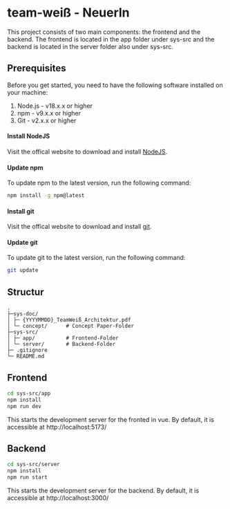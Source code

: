 # team-weiß - Neuerln

This project consists of two main components: the frontend and the backend. The frontend is located in the app folder under sys-src and the backend is located in the server folder also under sys-src.

## Prerequisites

Before you get started, you need to have the following software installed on your machine:

1. Node.js - v18.x.x or higher
2. npm - v9.x.x or higher
3. Git - v2.x.x or higher

#### Install NodeJS

Visit the offical website to download and install [NodeJS](https://nodejs.org/en).

#### Update npm

To update npm to the latest version, run the following command:

```bash
npm install -g npm@latest
```

#### Install git

Visit the offical website to download and install [git](https://git-scm.com/downloads).

#### Update git

To update git to the latest version, run the following command:

```bash
git update
```

## Structur

```
.
├─sys-doc/
│ ├─ {YYYYMMDD}_TeamWeiß_Architektur.pdf
│ └─ concept/      # Concept Paper-Folder
├─sys-src/
│ ├─ app/          # Frontend-Folder
│ └─ server/       # Backend-Folder
├─ .gitignore
└─ README.md
```

## Frontend

```bash
cd sys-src/app
npm install
npm run dev
```

This starts the development server for the fronted in vue. By default, it is accessible at http://localhost:5173/

## Backend

```bash
cd sys-src/server
npm install
npm run start
```

This starts the development server for the backend. By default, it is accessible at http://localhost:3000/
